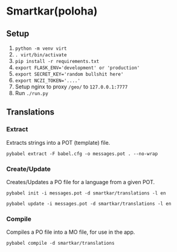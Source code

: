 # Smartkar(poloha)

## Setup

 1. `python -m venv virt`
 2. `. virt/bin/activate`
 3. `pip install -r requirements.txt`
 4. `export FLASK_ENV='development' or 'production'`
 5. `export SECRET_KEY='random bullshit here'`
 6. `export NCZI_TOKEN='....'`
 7. Setup nginx to proxy `/geo/` to `127.0.0.1:7777`
 8. Run `./run.py`
 
## Translations

### Extract
Extracts strings into a POT (template) file.

    pybabel extract -F babel.cfg -o messages.pot . --no-wrap

### Create/Update
Creates/Updates a PO file for a language from a given POT.

    pybabel init -i messages.pot -d smartkar/translations -l en

    pybabel update -i messages.pot -d smartkar/translations -l en   

### Compile
Compiles a PO file into a MO file, for use in the app.

    pybabel compile -d smartkar/translations 